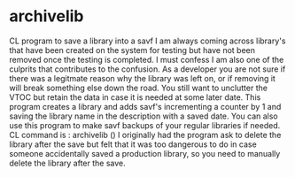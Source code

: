 # archivelib
CL program to save a library into a savf
I am always coming across library's that have been created on the system for testing but have not been removed once the testing is completed. I must confess I am also one of the culprits that contributes to the confusion. As a developer you are not sure if there was a legitmate reason why the library was left on, or if removing it will break something else down the road. You still want to unclutter the VTOC but retain the data in case it is needed at some later date. 
This program creates a library and adds savf's incrementing a counter by 1 and saving the library name in the description with a saved date.
You can also use this program to make savf backups of your regular libraries if needed.
CL command is : archivelib (<library-name>)
I originally had the program ask to delete the library after the save but felt that it was too dangerous to do in case someone accidentally saved a production library, so you need to manually delete the library after the save.  
